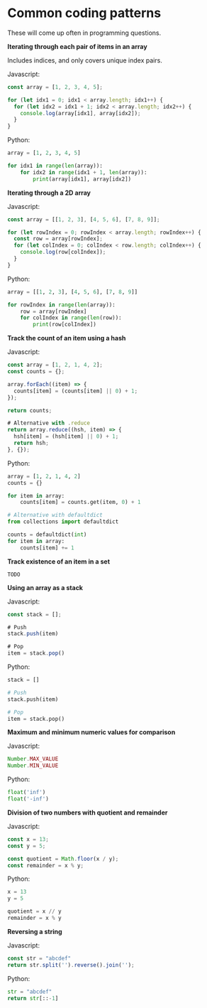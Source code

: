 # Common coding patterns

These will come up often in programming questions.

**Iterating through each pair of items in an array**

Includes indices, and only covers unique index pairs.

Javascript:

```js
const array = [1, 2, 3, 4, 5];

for (let idx1 = 0; idx1 < array.length; idx1++) {
  for (let idx2 = idx1 + 1; idx2 < array.length; idx2++) {
    console.log(array[idx1], array[idx2]);
  }
}
```

Python:

```python
array = [1, 2, 3, 4, 5]

for idx1 in range(len(array)):
    for idx2 in range(idx1 + 1, len(array)):
        print(array[idx1], array[idx2])
```

**Iterating through a 2D array**

Javascript:

```js
const array = [[1, 2, 3], [4, 5, 6], [7, 8, 9]];

for (let rowIndex = 0; rowIndex < array.length; rowIndex++) {
  const row = array[rowIndex];
  for (let colIndex = 0; colIndex < row.length; colIndex++) {
    console.log(row[colIndex]);
  }
}
```

Python:

```python
array = [[1, 2, 3], [4, 5, 6], [7, 8, 9]]

for rowIndex in range(len(array)):
    row = array[rowIndex]
    for colIndex in range(len(row)):
        print(row[colIndex])
```


**Track the count of an item using a hash**

Javascript:

```js
const array = [1, 2, 1, 4, 2];
const counts = {};

array.forEach((item) => {
  counts[item] = (counts[item] || 0) + 1;
});

return counts;

# Alternative with .reduce
return array.reduce((hsh, item) => {
  hsh[item] = (hsh[item] || 0) + 1;
  return hsh;
}, {});
```

Python:

```python
array = [1, 2, 1, 4, 2]
counts = {}

for item in array:
    counts[item] = counts.get(item, 0) + 1

# Alternative with defaultdict
from collections import defaultdict

counts = defaultdict(int)
for item in array:
    counts[item] += 1
```

**Track existence of an item in a set**

`TODO`


**Using an array as a stack**

Javascript:

```js
const stack = [];

# Push
stack.push(item)

# Pop
item = stack.pop()
```

Python:

```python
stack = []

# Push
stack.push(item)

# Pop
item = stack.pop()
```

**Maximum and minimum numeric values for comparison**

Javascript:

```js
Number.MAX_VALUE
Number.MIN_VALUE
```

Python:

```python
float('inf')
float('-inf')
```

**Division of two numbers with quotient and remainder**

Javascript:

```js
const x = 13;
const y = 5;

const quotient = Math.floor(x / y);
const remainder = x % y;
```

Python:

```python
x = 13
y = 5

quotient = x // y
remainder = x % y
```

**Reversing a string**

Javascript:

```js
const str = "abcdef"
return str.split('').reverse().join('');
```

Python:

```python
str = "abcdef"
return str[::-1]
```
